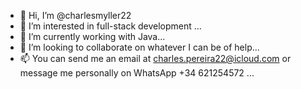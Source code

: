 - 👋 Hi, I’m @charlesmyller22
- 👀 I’m interested in full-stack development ...
- 🌱 I’m currently working with Java...
- 💞️ I’m looking to collaborate on whatever I can be of help...
- 📫 You can send me an email at charles.pereira22@icloud.com or message me personally on WhatsApp +34 621254572 ...

<!---
charlesmyller22/charlesmyller22 is a ✨ special ✨ repository because its `README.md` (this file) appears on your GitHub profile.
You can click the Preview link to take a look at your changes.
--->
